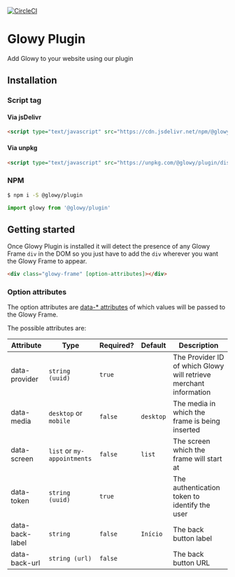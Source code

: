 [![CircleCI](https://circleci.com/gh/glowy-dev/glowy-plugin/tree/master.svg?style=svg)](https://circleci.com/gh/glowy-dev/glowy-plugin/tree/master)

# Glowy Plugin

Add Glowy to your website using our plugin

## Installation

### Script tag

#### Via jsDelivr
```html
<script type="text/javascript" src="https://cdn.jsdelivr.net/npm/@glowy/plugin@latest/dist/glowy-plugin.min.js" async defer></script>
```

#### Via unpkg
```html
<script type="text/javascript" src="https://unpkg.com/@glowy/plugin/dist/glowy-plugin.min.js" async defer></script>
```

### NPM

```bash
$ npm i -S @glowy/plugin
```

```javascript
import glowy from '@glowy/plugin'
```

## Getting started

Once Glowy Plugin is installed it will detect the presence of any Glowy Frame `div` in the DOM so you just have to add the `div` wherever you want the Glowy Frame to appear.

```html
<div class="glowy-frame" [option-attributes]></div>
```

### Option attributes

The option attributes are [data-* attributes](https://developer.mozilla.org/en-US/docs/Web/HTML/Global_attributes/data-*) of which values will be passed to the Glowy Frame.

The possible attributes are:

Attribute | Type | Required? | Default | Description
--- | --- | --- | --- | ---
data-provider | `string (uuid)` | `true` |  | The Provider ID of which Glowy will retrieve merchant information
data-media  | `desktop` or  `mobile` | `false` | `desktop` | The media in which the frame is being inserted
data-screen | `list` or `my-appointments` | `false` | `list` | The screen which the frame will start at
data-token | `string (uuid)` | `true` | | The authentication token to identify the user
data-back-label | `string` | `false` | `Início` | The back button label
data-back-url | `string (url)` | `false` | | The back button URL
